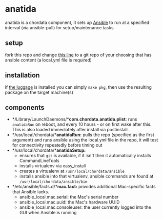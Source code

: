 anatida
======

anatida is a chordata component, it sets up [Ansible](http://www.ansible.com) to run at a specified interval (via ansible-pull) for setup/maintenance tasks

setup
-----

fork this repo and change [this line](https://github.com/pearofducks/anatida/blob/master/com.chordata.anatida.plist#L12) to a git repo of your choosing that has ansible content (a local.yml file is required)

installation
------------

if [the luggage](https://github.com/unixorn/luggage) is installed you can simply `make pkg`, then use the resulting package on the target machine(s)

components
----------

- */Library/LaunchDaemons/***com.chordata.anatida.plist:** runs `anatidaRun` on reboot, and every 10 hours - or on first wake after this. This is also loaded immediately after install via postinstall.
- */usr/local/chordata/***anatidaRun:** pulls the repo (specified as the first argument) and runs ansible using the local.yml file in the repo, it will test for connectivity repeatedly before timing out
- */usr/local/chordata/***anatidaSetup:**
  - ensures that `git` is available, if it isn't then it automatically installs CommandLineTools
  - installs virtualenv via easy_install
  - creates a virtualenv at `/usr/local/chordata/ansible`
  - installs ansible into that virtualenv, ansible commands are found at `/usr/local/chordata/ansible/bin`
- */etc/ansible/facts.d/***mac.fact:** provides additional Mac-specific facts that Ansible lacks.
  - ansible_local.mac.serial: the Mac's serial number
  - ansible_local.mac.uuid: the Mac's hardware UUID
  - ansible_local.mac.consoleuser: the user currently logged into the GUI when Ansible is running
